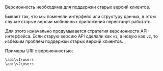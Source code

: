 Версионность необходима для поддержки старых версий клиентов.

Бывает так, что мы поменяли интерфейс или структуру данных,
в этом случае старые версии мобильных приложений перестанут работать.

Для этого изначально продумывается стратегия версионности API-интерфейса.
Если старую версию API сделали как `v1`, а новую как `v2`,
то избежим проблем поддержки старых версий клиентов.

Примеры URI с версионностью:

```
\api\v1\users
\api\v2\users
```
